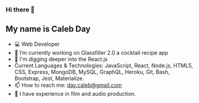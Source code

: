 ### Hi there 👋

## My name is Caleb Day

- 💻 Web Developer
- 🔭 I’m currently working on Glassfiller 2.0 a cocktail recipe app
- 🌱 I'm digging deeper into the React.js
- Current Languages & Technologies: JavaScript, React, Node.js, HTML5, CSS, Express, MongoDB, MySQL, GraphQL, Heroku, Git, Bash, Bootstrap, Jest, Materialize.
- 📫 How to reach me: day.caleb@gmail.com
- 🎥 I have experience in film and audio production.

